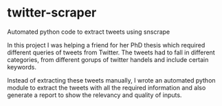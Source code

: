 # twitter-scraper
Automated python code to extract tweets using snscrape


In this project I was helping a friend for her PhD thesis which required different queries of tweets from Twitter. The tweets had to fall in different categories, from different gorups of twitter handels and include certain keywords.

Instead of extracting these tweets manually, I wrote an automated python module to extract the tweets with all the required information and also generate a report to show the relevancy and quality of inputs.
